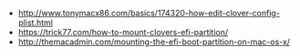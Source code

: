 
* http://www.tonymacx86.com/basics/174320-how-edit-clover-config-plist.html
* https://trick77.com/how-to-mount-clovers-efi-partition/
* http://themacadmin.com/mounting-the-efi-boot-partition-on-mac-os-x/
